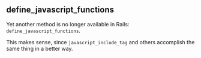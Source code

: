 ## define\_javascript\_functions

Yet another method is no longer available in Rails: `define_javascript_functions`.

This makes sense, since `javascript_include_tag` and others accomplish the same thing in a better way.